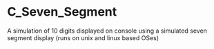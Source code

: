 # C_Seven_Segment
A simulation of 10 digits displayed on console using a simulated seven segment display (runs on unix and linux based OSes)
